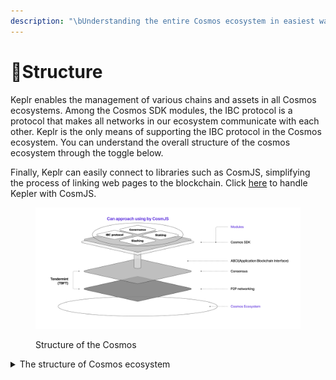 ```yaml
---
description: "\bUnderstanding the entire Cosmos ecosystem in easiest way."
---
```


# Structure

Keplr enables the management of various chains and assets in all Cosmos ecosystems. Among the Cosmos SDK modules, the IBC protocol is a protocol that makes all networks in our ecosystem communicate with each other. Keplr is the only means of supporting the IBC protocol in the Cosmos ecosystem. You can understand the overall structure of the cosmos ecosystem through the toggle below.

Finally, Keplr can easily connect to libraries such as CosmJS, simplifying the process of linking web pages to the blockchain. Click [here](tools-and-libraries/cosmjs.md) to handle Kepler with CosmJS.



<figure><img src=".gitbook/assets/Structure_keplr.jpg" alt=""><figcaption><p>Structure of the Cosmos</p></figcaption></figure>

<details>

<summary>The structure of Cosmos ecosystem</summary>

The Cosmos ecosystem consists of three layers:

* **P2P Networking Layer**

Communication between network participants is an integral part of any blockchain system. The communication methods required for distributed ledger technology-based systems vary widely. Above all, nodes responsible for reaching the consensus layer must communicate with another node to make a decision. Users are able to send transactions through this series of processes. Finally, third-party applications (for example, smart contacts, wallets, or dApps) need to find channels (paths) to trade with the blockchain, and this P2P network layer supports them. In conclusion, the network layer is a layer that is obligated to facilitate and facilitate all kinds of node-to-node communication.

* **Consensus Layer**

Blockchain adopts distributed ledger technology that takes place in the process of validation and solid agreement on orders for transactions. During this process, network participants (miner, verifier, etc.) propose, validate, and handle blocks of transactions. These nodes do not need to trust nodes other than themselves. In addition, the algorithms that perform tasks on different nodes depend on each consensus model. As such, the consensus layer serves as a module that regulates the tasks associated with all consensus processes on the node.

* **Application layer**

Blockchain is a common term used to define distributed ledger systems. With this principle, each blockchain becomes the infrastructure for creating decentralized applications. Bitcoin, for example, is a decentralized P2P payment system. Ethereum is a blockchain for developing smart contacts. Therefore, projects defined in each network space need to have their own business logic. This is the clearest feature that distinguishes cases of using other projects. The application layer is a 'module' in which the configuration logic of each project can be defined and implemented.



The P2P networking layer and the consensus layer are called the Tendermint core. They are connected to the application layer by a protocol called Application Blockchain Interface (ABCI). Of course, Tendermint Core reduces development time on the blockchain from years to weeks, but building ABCI-APP from scratch is difficult. That's why the Cosmos SDK exists.&#x20;

Cosmos SDK is a generalized framework that simplifies the process of building secure blockchain applications on top of a tender mint core. The application architecture developed with Cosmos SDK requires interface and server interaction for protocol connectivity. The CosmJS (Typescript/Javascript) library helps developers easily deploy distributed applications, such as front-end user interfaces and back-end servers, and can be conveniently used to integrate with the Cosmos ecosystem.

</details>
